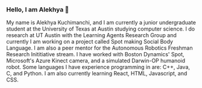 ### Hello, I am Alekhya 👋

My name is Alekhya Kuchimanchi, and I am currently a junior undergraduate student at the University of Texas at Austin studying computer science. 
I do research at UT Austin with the Learning Agents Research Group and currently I am working on a project called Spot making Social Body Language. I am also a peer mentor for the Autonomous Robotics Freshman Research Inititiative stream. I have worked with Boston Dynamics' Spot, Microsoft's Azure Kinect camera, and a simulated Darwin-OP humanoid robot.
Some languages I have experience programming in are: C++, Java, C, and Python. I am also currently learning React, HTML, Javascript, and CSS.
<!--
**alekhyaku/alekhyaku** is a ✨ _special_ ✨ repository because its `README.md` (this file) appears on your GitHub profile.

Here are some ideas to get you started:

- 🔭 I’m currently working on ...
- 🌱 I’m currently learning ...
- 👯 I’m looking to collaborate on ...
- 🤔 I’m looking for help with ...
- 💬 Ask me about ...
- 📫 How to reach me: ...
- 😄 Pronouns: ...
- ⚡ Fun fact: ...
-->
